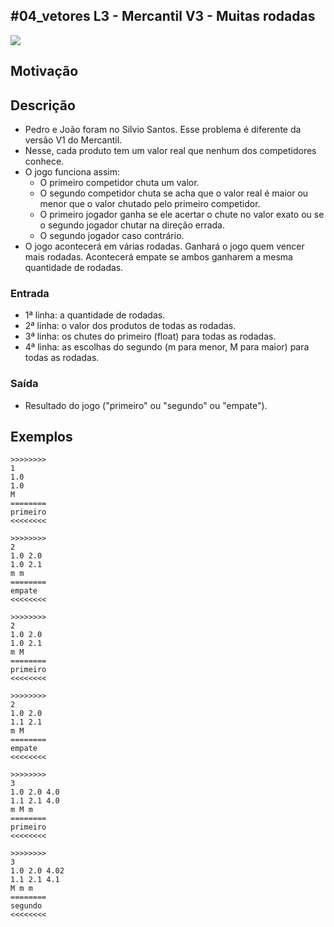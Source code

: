 ## #04_vetores L3 - Mercantil V3 - Muitas rodadas


![](__capa.jpg)

## Motivação

## Descrição

- Pedro e João foram no Silvio Santos. Esse problema é diferente da versão V1 do Mercantil. 
- Nesse, cada produto tem um valor real que nenhum dos competidores conhece.
- O jogo funciona assim:
    - O primeiro competidor chuta um valor.
    - O segundo competidor chuta se acha que o valor real é maior ou menor que o valor chutado pelo primeiro competidor.
    - O primeiro jogador ganha se ele acertar o chute no valor exato ou se o segundo jogador chutar na direção errada.
    - O segundo jogador caso contrário.
- O jogo acontecerá em várias rodadas. Ganhará o jogo quem vencer mais rodadas. Acontecerá empate se ambos ganharem a mesma quantidade de rodadas.


### Entrada

*   1ª linha: a quantidade de rodadas.  
*   2ª linha: o valor dos produtos de todas as rodadas.
*   3ª linha: os chutes do primeiro (float) para todas as rodadas.
*   4ª linha: as escolhas do segundo (m para menor, M para maior) para todas as rodadas.  

### Saída

*   Resultado do jogo ("primeiro" ou "segundo" ou "empate").

## Exemplos  

```
>>>>>>>>
1  
1.0  
1.0  
M  
========
primeiro
<<<<<<<<

>>>>>>>>
2  
1.0 2.0  
1.0 2.1  
m m  
========
empate
<<<<<<<<

>>>>>>>>  
2
1.0 2.0
1.0 2.1
m M
========
primeiro
<<<<<<<<

>>>>>>>>
2
1.0 2.0
1.1 2.1
m M
========
empate
<<<<<<<<

>>>>>>>>
3
1.0 2.0 4.0
1.1 2.1 4.0
m M m
========
primeiro
<<<<<<<<

>>>>>>>>
3
1.0 2.0 4.02
1.1 2.1 4.1
M m m
========
segundo
<<<<<<<<
```

